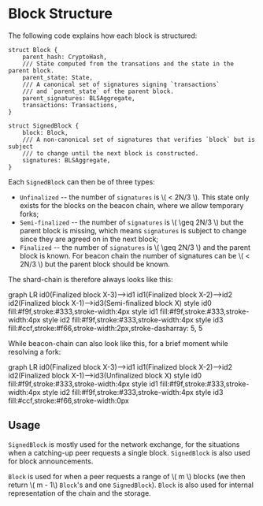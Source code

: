 # Block Structure

The following code explains how each block is structured:

```rust,ignored
struct Block {
    parent_hash: CryptoHash,
    /// State computed from the transations and the state in the parent block.
    parent_state: State,
    /// A canonical set of signatures signing `transactions`
    /// and `parent_state` of the parent block.
    parent_signatures: BLSAggregate,
    transactions: Transactions,
}

struct SignedBlock {
    block: Block,
    /// A non-canonical set of signatures that verifies `block` but is subject
    /// to change until the next block is constructed.
    signatures: BLSAggregate,
}
```

Each `SignedBlock` can then be of three types:
* `Unfinalized` -- the number of `signatures` is \\( < 2N/3 \\).
   This state only exists for the blocks on the beacon chain, where we allow temporary forks;
* `Semi-finalized` -- the number of `signatures` is \\( \geq 2N/3 \\) but the parent block is missing,
   which means `signatures` is subject to change since they are agreed on in the next block;
* `Finalized` -- the number of `signatures` is \\( \geq 2N/3 \\) and the parent block is known.
   For beacon chain the number of signatures can be \\( < 2N/3 \\) but the parent block should be known.

The shard-chain is therefore always looks like this:
<div class="mermaid">
graph LR
    id0(Finalized block X-3)-->id1
    id1(Finalized block X-2)-->id2
    id2(Finalized block X-1)-->id3(Semi-finalized block X)
    style id0 fill:#f9f,stroke:#333,stroke-width:4px
    style id1 fill:#f9f,stroke:#333,stroke-width:4px
    style id2 fill:#f9f,stroke:#333,stroke-width:4px
    style id3 fill:#ccf,stroke:#f66,stroke-width:2px,stroke-dasharray: 5, 5
</div>

While beacon-chain can also look like this, for a brief moment while resolving a fork:
<div class="mermaid">
graph LR
    id0(Finalized block X-3)-->id1
    id1(Finalized block X-2)-->id2
    id2(Finalized block X-1)-->id3(Unfinalized block X)
    style id0 fill:#f9f,stroke:#333,stroke-width:4px
    style id1 fill:#f9f,stroke:#333,stroke-width:4px
    style id2 fill:#f9f,stroke:#333,stroke-width:4px
    style id3 fill:#ccf,stroke:#f66,stroke-width:0px
</div>


## Usage
`SignedBlock` is mostly used for the network exchange, for the situations when a catching-up peer requests a single block.
`SignedBlock` is also used for block announcements.

`Block` is used for when a peer requests a range of \\( m \\) blocks (we then return \\( m - 1\\) `Block`'s and one `SignedBlock`).
`Block` is also used for internal representation of the chain and the storage.
